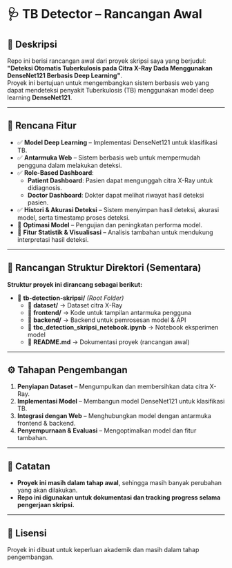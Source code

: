 # 🩺 TB Detector – Rancangan Awal

## 📌 Deskripsi

Repo ini berisi rancangan awal dari proyek skripsi saya yang berjudul:  
**"Deteksi Otomatis Tuberkulosis pada Citra X-Ray Dada Menggunakan DenseNet121 Berbasis Deep Learning"**.  
Proyek ini bertujuan untuk mengembangkan sistem berbasis web yang dapat mendeteksi penyakit Tuberkulosis (TB) menggunakan model deep learning **DenseNet121**.

---

## 🚀 Rencana Fitur

- ✅ **Model Deep Learning** – Implementasi DenseNet121 untuk klasifikasi TB.
- ✅ **Antarmuka Web** – Sistem berbasis web untuk mempermudah pengguna dalam melakukan deteksi.
- ✅ **Role-Based Dashboard**:
  - **Patient Dashboard**: Pasien dapat mengunggah citra X-Ray untuk didiagnosis.
  - **Doctor Dashboard**: Dokter dapat melihat riwayat hasil deteksi pasien.
- ✅ **Histori & Akurasi Deteksi** – Sistem menyimpan hasil deteksi, akurasi model, serta timestamp proses deteksi.
- 🔲 **Optimasi Model** – Pengujian dan peningkatan performa model.
- 🔲 **Fitur Statistik & Visualisasi** – Analisis tambahan untuk mendukung interpretasi hasil deteksi.

---

## 📂 Rancangan Struktur Direktori (Sementara)

**Struktur proyek ini dirancang sebagai berikut:**

- 📂 **tb-detection-skripsi/** _(Root Folder)_
  - 📁 **dataset/** → Dataset citra X-Ray
  - 📁 **frontend/** → Kode untuk tampilan antarmuka pengguna
  - 📁 **backend/** → Backend untuk pemrosesan model & API
  - 📄 **tbc_detection_skripsi_netebook.ipynb** → Notebook eksperimen model
  - 📄 **README.md** → Dokumentasi proyek (rancangan awal)

---

## ⚙️ Tahapan Pengembangan

1. **Penyiapan Dataset** – Mengumpulkan dan membersihkan data citra X-Ray.
2. **Implementasi Model** – Membangun model DenseNet121 untuk klasifikasi TB.
3. **Integrasi dengan Web** – Menghubungkan model dengan antarmuka frontend & backend.
4. **Penyempurnaan & Evaluasi** – Mengoptimalkan model dan fitur tambahan.

---

## 📌 Catatan

- **Proyek ini masih dalam tahap awal**, sehingga masih banyak perubahan yang akan dilakukan.
- **Repo ini digunakan untuk dokumentasi dan tracking progress selama pengerjaan skripsi.**

---

## 📜 Lisensi

Proyek ini dibuat untuk keperluan akademik dan masih dalam tahap pengembangan.
